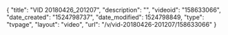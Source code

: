 {
    "title": "VID 20180426_201207",
    "description": "",
    "videoid": "158633066",
    "date_created": "1524798737",
    "date_modified": 1524798849,
    "type": "tvpage",
    "layout": "video",
    "url": "\/v\/vid-20180426-201207\/158633066"
}